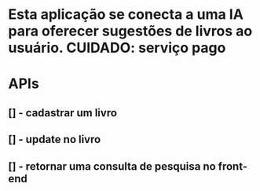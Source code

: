 # Esta aplicação se conecta a uma IA para oferecer sugestões de livros ao usuário. CUIDADO: serviço pago

# APIs

## [] - cadastrar um livro

## [] - update no livro

## [] - retornar uma consulta de pesquisa no front-end
